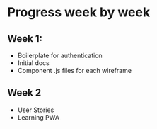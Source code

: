 # Progress week by week
## Week 1:
- Boilerplate for authentication
- Initial docs
- Component .js files for each wireframe
## Week 2
- User Stories
- Learning PWA
